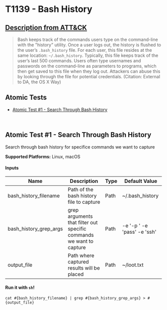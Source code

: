 # T1139 - Bash History
## [Description from ATT&CK](https://attack.mitre.org/wiki/Technique/T1139)
<blockquote>Bash keeps track of the commands users type on the command-line with the "history" utility. Once a user logs out, the history is flushed to the user’s <code>.bash_history</code> file. For each user, this file resides at the same location: <code>~/.bash_history</code>. Typically, this file keeps track of the user’s last 500 commands. Users often type usernames and passwords on the command-line as parameters to programs, which then get saved to this file when they log out. Attackers can abuse this by looking through the file for potential credentials. (Citation: External to DA, the OS X Way)</blockquote>

## Atomic Tests

- [Atomic Test #1 - Search Through Bash History](#atomic-test-1---search-through-bash-history)


<br/>

## Atomic Test #1 - Search Through Bash History
Search through bash history for specifice commands we want to capture

**Supported Platforms:** Linux, macOS


#### Inputs
| Name | Description | Type | Default Value | 
|------|-------------|------|---------------|
| bash_history_filename | Path of the bash history file to capture | Path | ~/.bash_history|
| bash_history_grep_args | grep arguments that filter out specific commands we want to capture | Path | -e '-p ' -e 'pass' -e 'ssh'|
| output_file | Path where captured results will be placed | Path | ~/loot.txt|


#### Run it with `sh`! 
```
cat #{bash_history_filename} | grep #{bash_history_grep_args} > #{output_file}
```



<br/>
